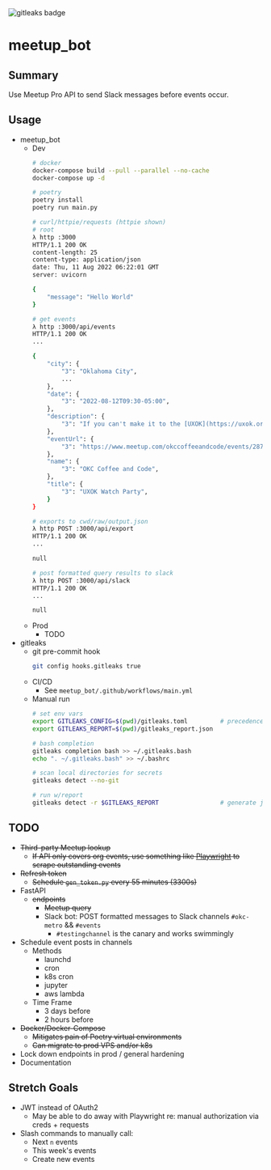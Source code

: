 <img alt="gitleaks badge" src="https://img.shields.io/badge/protected%20by-gitleaks-blue">

# meetup_bot

## Summary
Use Meetup Pro API to send Slack messages before events occur.

## Usage
* meetup_bot
  * Dev
    ```bash
    # docker
    docker-compose build --pull --parallel --no-cache
    docker-compose up -d

    # poetry
    poetry install
    poetry run main.py

    # curl/httpie/requests (httpie shown)
    # root
    λ http :3000
    HTTP/1.1 200 OK
    content-length: 25
    content-type: application/json
    date: Thu, 11 Aug 2022 06:22:01 GMT
    server: uvicorn

    {
        "message": "Hello World"
    }

    # get events
    λ http :3000/api/events
    HTTP/1.1 200 OK
    ...

    {
        "city": {
            "3": "Oklahoma City",
            ...
        },
        "date": {
            "3": "2022-08-12T09:30-05:00",
        },
        "description": {
            "3": "If you can't make it to the [UXOK](https://uxok.org/) design conf...",
        },
        "eventUrl": {
            "3": "https://www.meetup.com/okccoffeeandcode/events/287519063",
        },
        "name": {
            "3": "OKC Coffee and Code",
        },
        "title": {
            "3": "UXOK Watch Party",
        }
    }

    # exports to cwd/raw/output.json
    λ http POST :3000/api/export
    HTTP/1.1 200 OK
    ...

    null

    # post formatted query results to slack
    λ http POST :3000/api/slack
    HTTP/1.1 200 OK
    ...

    null
    ```
  * Prod
    * TODO
* gitleaks
  * git pre-commit hook
    ```bash
    git config hooks.gitleaks true
    ```
  * CI/CD
    * See `meetup_bot/.github/workflows/main.yml`
  * Manual run
    ```bash
    # set env vars
    export GITLEAKS_CONFIG=$(pwd)/gitleaks.toml         # precedence: --config, env var, --source, default config
    export GITLEAKS_REPORT=$(pwd)/gitleaks_report.json

    # bash completion
    gitleaks completion bash >> ~/.gitleaks.bash
    echo ". ~/.gitleaks.bash" >> ~/.bashrc

    # scan local directories for secrets
    gitleaks detect --no-git

    # run w/report
    gitleaks detect -r $GITLEAKS_REPORT                 # generate json report (default)
    ```

## TODO
* ~~Third-party Meetup lookup~~
  * ~~If API only covers org events, use something like [Playwright](https://playwright.dev/python/) to scrape outstanding events~~
* ~~Refresh token~~
  * ~~Schedule `gen_token.py` every 55 minutes (3300s)~~
* FastAPI
  * ~~endpoints~~
    * ~~Meetup query~~
    * Slack bot: POST formatted messages to Slack channels `#okc-metro` && `#events`
      * `#testingchannel` is the canary and works swimmingly
* Schedule event posts in channels
  * Methods
    * launchd
    * cron
    * k8s cron
    * jupyter
    * aws lambda
  * Time Frame 
    * 3 days before
    * 2 hours before
* ~~Docker/Docker-Compose~~
  * ~~Mitigates pain of Poetry virtual environments~~
  * ~~Can migrate to prod VPS and/or k8s~~
* Lock down endpoints in prod / general hardening
* Documentation

## Stretch Goals
* JWT instead of OAuth2
  * May be able to do away with Playwright re: manual authorization via creds + requests
* Slash commands to manually call:
  * Next `n` events
  * This week's events
  * Create new events
